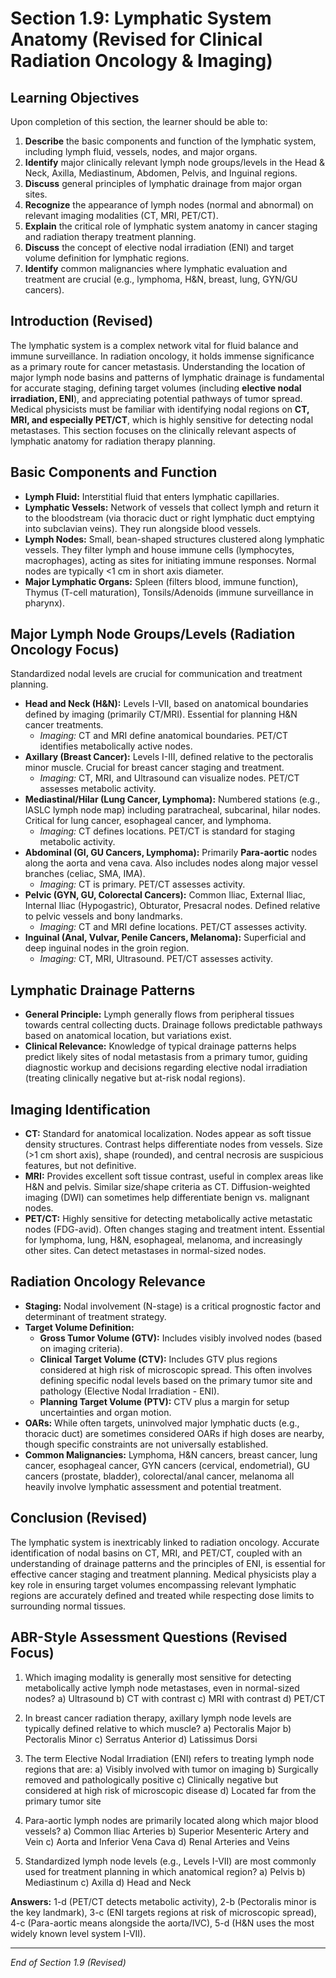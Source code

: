 # Section 1.9: Lymphatic System Anatomy (Revised for Clinical Radiation Oncology & Imaging)

## Learning Objectives

Upon completion of this section, the learner should be able to:

1.  **Describe** the basic components and function of the lymphatic system, including lymph fluid, vessels, nodes, and major organs.
2.  **Identify** major clinically relevant lymph node groups/levels in the Head & Neck, Axilla, Mediastinum, Abdomen, Pelvis, and Inguinal regions.
3.  **Discuss** general principles of lymphatic drainage from major organ sites.
4.  **Recognize** the appearance of lymph nodes (normal and abnormal) on relevant imaging modalities (CT, MRI, PET/CT).
5.  **Explain** the critical role of lymphatic system anatomy in cancer staging and radiation therapy treatment planning.
6.  **Discuss** the concept of elective nodal irradiation (ENI) and target volume definition for lymphatic regions.
7.  **Identify** common malignancies where lymphatic evaluation and treatment are crucial (e.g., lymphoma, H&N, breast, lung, GYN/GU cancers).

## Introduction (Revised)

The lymphatic system is a complex network vital for fluid balance and immune surveillance. In radiation oncology, it holds immense significance as a primary route for cancer metastasis. Understanding the location of major lymph node basins and patterns of lymphatic drainage is fundamental for accurate staging, defining target volumes (including **elective nodal irradiation, ENI**), and appreciating potential pathways of tumor spread. Medical physicists must be familiar with identifying nodal regions on **CT, MRI, and especially PET/CT**, which is highly sensitive for detecting nodal metastases. This section focuses on the clinically relevant aspects of lymphatic anatomy for radiation therapy planning.

## Basic Components and Function

*   **Lymph Fluid:** Interstitial fluid that enters lymphatic capillaries.
*   **Lymphatic Vessels:** Network of vessels that collect lymph and return it to the bloodstream (via thoracic duct or right lymphatic duct emptying into subclavian veins). They run alongside blood vessels.
*   **Lymph Nodes:** Small, bean-shaped structures clustered along lymphatic vessels. They filter lymph and house immune cells (lymphocytes, macrophages), acting as sites for initiating immune responses. Normal nodes are typically <1 cm in short axis diameter.
*   **Major Lymphatic Organs:** Spleen (filters blood, immune function), Thymus (T-cell maturation), Tonsils/Adenoids (immune surveillance in pharynx).

## Major Lymph Node Groups/Levels (Radiation Oncology Focus)

Standardized nodal levels are crucial for communication and treatment planning.

*   **Head and Neck (H&N):** Levels I-VII, based on anatomical boundaries defined by imaging (primarily CT/MRI). Essential for planning H&N cancer treatments.
    *   *Imaging:* CT and MRI define anatomical boundaries. PET/CT identifies metabolically active nodes.
*   **Axillary (Breast Cancer):** Levels I-III, defined relative to the pectoralis minor muscle. Crucial for breast cancer staging and treatment.
    *   *Imaging:* CT, MRI, and Ultrasound can visualize nodes. PET/CT assesses metabolic activity.
*   **Mediastinal/Hilar (Lung Cancer, Lymphoma):** Numbered stations (e.g., IASLC lymph node map) including paratracheal, subcarinal, hilar nodes. Critical for lung cancer, esophageal cancer, and lymphoma.
    *   *Imaging:* CT defines locations. PET/CT is standard for staging metabolic activity.
*   **Abdominal (GI, GU Cancers, Lymphoma):** Primarily **Para-aortic** nodes along the aorta and vena cava. Also includes nodes along major vessel branches (celiac, SMA, IMA).
    *   *Imaging:* CT is primary. PET/CT assesses activity.
*   **Pelvic (GYN, GU, Colorectal Cancers):** Common Iliac, External Iliac, Internal Iliac (Hypogastric), Obturator, Presacral nodes. Defined relative to pelvic vessels and bony landmarks.
    *   *Imaging:* CT and MRI define locations. PET/CT assesses activity.
*   **Inguinal (Anal, Vulvar, Penile Cancers, Melanoma):** Superficial and deep inguinal nodes in the groin region.
    *   *Imaging:* CT, MRI, Ultrasound. PET/CT assesses activity.

## Lymphatic Drainage Patterns

*   **General Principle:** Lymph generally flows from peripheral tissues towards central collecting ducts. Drainage follows predictable pathways based on anatomical location, but variations exist.
*   **Clinical Relevance:** Knowledge of typical drainage patterns helps predict likely sites of nodal metastasis from a primary tumor, guiding diagnostic workup and decisions regarding elective nodal irradiation (treating clinically negative but at-risk nodal regions).

## Imaging Identification

*   **CT:** Standard for anatomical localization. Nodes appear as soft tissue density structures. Contrast helps differentiate nodes from vessels. Size (>1 cm short axis), shape (rounded), and central necrosis are suspicious features, but not definitive.
*   **MRI:** Provides excellent soft tissue contrast, useful in complex areas like H&N and pelvis. Similar size/shape criteria as CT. Diffusion-weighted imaging (DWI) can sometimes help differentiate benign vs. malignant nodes.
*   **PET/CT:** Highly sensitive for detecting metabolically active metastatic nodes (FDG-avid). Often changes staging and treatment intent. Essential for lymphoma, lung, H&N, esophageal, melanoma, and increasingly other sites. Can detect metastases in normal-sized nodes.

## Radiation Oncology Relevance

*   **Staging:** Nodal involvement (N-stage) is a critical prognostic factor and determinant of treatment strategy.
*   **Target Volume Definition:**
    *   **Gross Tumor Volume (GTV):** Includes visibly involved nodes (based on imaging criteria).
    *   **Clinical Target Volume (CTV):** Includes GTV plus regions considered at high risk of microscopic spread. This often involves defining specific nodal levels based on the primary tumor site and pathology (Elective Nodal Irradiation - ENI).
    *   **Planning Target Volume (PTV):** CTV plus a margin for setup uncertainties and organ motion.
*   **OARs:** While often targets, uninvolved major lymphatic ducts (e.g., thoracic duct) are sometimes considered OARs if high doses are nearby, though specific constraints are not universally established.
*   **Common Malignancies:** Lymphoma, H&N cancers, breast cancer, lung cancer, esophageal cancer, GYN cancers (cervical, endometrial), GU cancers (prostate, bladder), colorectal/anal cancer, melanoma all heavily involve lymphatic assessment and potential treatment.

## Conclusion (Revised)

The lymphatic system is inextricably linked to radiation oncology. Accurate identification of nodal basins on CT, MRI, and PET/CT, coupled with an understanding of drainage patterns and the principles of ENI, is essential for effective cancer staging and treatment planning. Medical physicists play a key role in ensuring target volumes encompassing relevant lymphatic regions are accurately defined and treated while respecting dose limits to surrounding normal tissues.

## ABR-Style Assessment Questions (Revised Focus)

1.  Which imaging modality is generally most sensitive for detecting metabolically active lymph node metastases, even in normal-sized nodes?
    a) Ultrasound
    b) CT with contrast
    c) MRI with contrast
    d) PET/CT

2.  In breast cancer radiation therapy, axillary lymph node levels are typically defined relative to which muscle?
    a) Pectoralis Major
    b) Pectoralis Minor
    c) Serratus Anterior
    d) Latissimus Dorsi

3.  The term Elective Nodal Irradiation (ENI) refers to treating lymph node regions that are:
    a) Visibly involved with tumor on imaging
    b) Surgically removed and pathologically positive
    c) Clinically negative but considered at high risk of microscopic disease
    d) Located far from the primary tumor site

4.  Para-aortic lymph nodes are primarily located along which major blood vessels?
    a) Common Iliac Arteries
    b) Superior Mesenteric Artery and Vein
    c) Aorta and Inferior Vena Cava
    d) Renal Arteries and Veins

5.  Standardized lymph node levels (e.g., Levels I-VII) are most commonly used for treatment planning in which anatomical region?
    a) Pelvis
    b) Mediastinum
    c) Axilla
    d) Head and Neck

**Answers:** 1-d (PET/CT detects metabolic activity), 2-b (Pectoralis minor is the key landmark), 3-c (ENI targets regions at risk of microscopic spread), 4-c (Para-aortic means alongside the aorta/IVC), 5-d (H&N uses the most widely known level system I-VII).

---
*End of Section 1.9 (Revised)*
